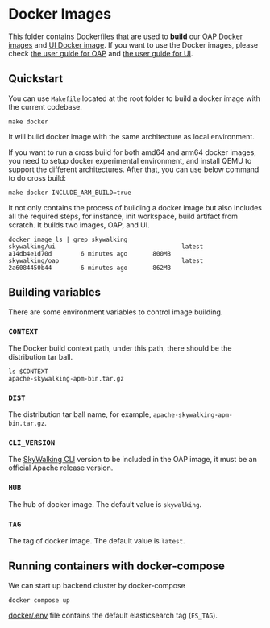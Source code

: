 # Docker Images

This folder contains Dockerfiles that are used to **build**
our [OAP Docker images](https://hub.docker.com/r/apache/skywalking-oap-server)
and [UI Docker image](https://hub.docker.com/r/apache/skywalking-ui). If you want to use the Docker images, please
check [the user guide for OAP](../docs/en/setup/backend/docker.md)
and [the user guide for UI](../docs/en/setup/backend/ui-setup.md#start-with-docker-image).

## Quickstart

You can use `Makefile` located at the root folder to build a docker image with the current codebase.

```shell
make docker
```

It will build docker image with the same architecture as local environment. 

If you want to run a cross build for both amd64 and arm64 docker images, you need to setup docker experimental environment, and install QEMU to support the different architectures. After that, you can use below command to do cross build:

```shell
make docker INCLUDE_ARM_BUILD=true
```

It not only contains the process of building a docker image but also includes all the required steps, for instance, init
workspace, build artifact from scratch. It builds two images, OAP, and UI.

```shell
docker image ls | grep skywalking
skywalking/ui                                   latest              a14db4e1d70d        6 minutes ago       800MB
skywalking/oap                                  latest              2a6084450b44        6 minutes ago       862MB
```

## Building variables

There are some environment variables to control image building.

### `CONTEXT`

The Docker build context path, under this path, there should be the distribution tar ball.

```shell
ls $CONTEXT
apache-skywalking-apm-bin.tar.gz
```

### `DIST`

The distribution tar ball name, for example, `apache-skywalking-apm-bin.tar.gz`.

### `CLI_VERSION`

The [SkyWalking CLI](http://github.com/apache/skywalking-cli) version to be included in the OAP image, it must be an
official Apache release version.

### `HUB`

The hub of docker image. The default value is `skywalking`.

### `TAG`

The tag of docker image. The default value is `latest`.

## Running containers with docker-compose

We can start up backend cluster by docker-compose

```shell
docker compose up
```

[docker/.env](./.env) file contains the default elasticsearch tag (`ES_TAG`).
